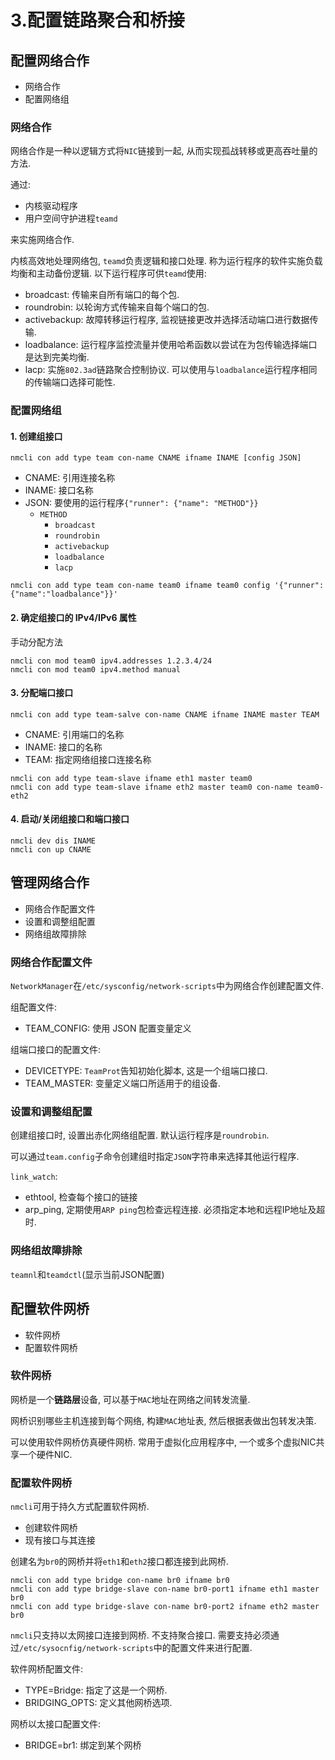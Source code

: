# 3.配置链路聚合和桥接

## 配置网络合作

* 网络合作
* 配置网络组

### 网络合作

网络合作是一种以逻辑方式将`NIC`链接到一起, 从而实现孤战转移或更高吞吐量的方法.

通过:

* 内核驱动程序
* 用户空间守护进程`teamd`

来实施网络合作.

内核高效地处理网络包, `teamd`负责逻辑和接口处理. 称为运行程序的软件实施负载均衡和主动备份逻辑. 以下运行程序可供`teamd`使用:

* broadcast: 传输来自所有端口的每个包.
* roundrobin: 以轮询方式传输来自每个端口的包.
* activebackup: 故障转移运行程序, 监视链接更改并选择活动端口进行数据传输.
* loadbalance: 运行程序监控流量并使用哈希函数以尝试在为包传输选择端口是达到完美均衡.
* lacp: 实施`802.3ad`链路聚合控制协议. 可以使用与`loadbalance`运行程序相同的传输端口选择可能性.

### 配置网络组

#### 1. 创建组接口

```shell
nmcli con add type team con-name CNAME ifname INAME [config JSON]
```

* CNAME: 引用连接名称
* INAME: 接口名称
* JSON: 要使用的运行程序`{"runner": {"name": "METHOD"}}`
	* `METHOD`
		* `broadcast`
		* `roundrobin`
		* `activebackup`
		* `loadbalance`
		* `lacp`

```shell
nmcli con add type team con-name team0 ifname team0 config '{"runner": {"name":"loadbalance"}}'
```

#### 2. 确定组接口的 IPv4/IPv6 属性

手动分配方法

```shell
nmcli con mod team0 ipv4.addresses 1.2.3.4/24
nmcli con mod team0 ipv4.method manual
```

#### 3. 分配端口接口

```shell
nmcli con add type team-salve con-name CNAME ifname INAME master TEAM
```

* CNAME: 引用端口的名称
* INAME: 接口的名称
* TEAM: 指定网络组接口连接名称

```shell
nmcli con add type team-slave ifname eth1 master team0
nmcli con add type team-slave ifname eth2 master team0 con-name team0-eth2
```

#### 4. 启动/关闭组接口和端口接口

```shell
nmcli dev dis INAME
nmcli con up CNAME
```

## 管理网络合作

* 网络合作配置文件
* 设置和调整组配置
* 网络组故障排除

### 网络合作配置文件

`NetworkManager`在`/etc/sysconfig/network-scripts`中为网络合作创建配置文件.

组配置文件:

* TEAM_CONFIG: 使用 JSON 配置变量定义

组端口接口的配置文件:

* DEVICETYPE: `TeamProt`告知初始化脚本, 这是一个组端口接口.
* TEAM_MASTER: 变量定义端口所适用于的组设备.

### 设置和调整组配置

创建组接口时, 设置出赤化网络组配置. 默认运行程序是`roundrobin`.

可以通过`team.config`子命令创建组时指定`JSON`字符串来选择其他运行程序.

`link_watch`:

* ethtool, 检查每个接口的链接
* arp_ping, 定期使用`ARP ping`包检查远程连接. 必须指定本地和远程IP地址及超时.

### 网络组故障排除

`teamnl`和`teamdctl`(显示当前JSON配置)

## 配置软件网桥

* 软件网桥
* 配置软件网桥

### 软件网桥

网桥是一个**链路层**设备, 可以基于`MAC`地址在网络之间转发流量.

网桥识别哪些主机连接到每个网络, 构建`MAC`地址表, 然后根据表做出包转发决策.

可以使用软件网桥仿真硬件网桥. 常用于虚拟化应用程序中, 一个或多个虚拟NIC共享一个硬件NIC.

### 配置软件网桥

`nmcli`可用于持久方式配置软件网桥.

* 创建软件网桥
* 现有接口与其连接

创建名为`br0`的网桥并将`eth1`和`eth2`接口都连接到此网桥.

```shell
nmcli con add type bridge con-name br0 ifname br0
nmcli con add type bridge-slave con-name br0-port1 ifname eth1 master br0
nmcli con add type bridge-slave con-name br0-port2 ifname eth2 master br0
```

`nmcli`只支持以太网接口连接到网桥. 不支持聚合接口. 需要支持必须通过`/etc/sysocnfig/network-scripts`中的配置文件来进行配置.

软件网桥配置文件:

* TYPE=Bridge: 指定了这是一个网桥.
* BRIDGING_OPTS: 定义其他网桥选项.

网桥以太接口配置文件:

* BRIDGE=br1: 绑定到某个网桥